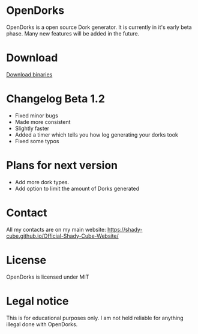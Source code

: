 # OpenDorks
OpenDorks is a open source Dork generator. It is currently in it's early beta phase. Many new features will
be added in the future.

# Download
[Download binaries](https://www.file-upload.com/yvpycrgouify)

# Changelog Beta 1.2
+ Fixed minor bugs
+ Made more consistent
+ Slightly faster
+ Added a timer which tells you how log generating your dorks took
+ Fixed some typos

# Plans for next version
+ Add more dork types.
+ Add option to limit the amount of Dorks generated

# Contact
All my contacts are on my main website: https://shady-cube.github.io/Official-Shady-Cube-Website/

# License

OpenDorks is licensed under MIT

# Legal notice

This is for educational purposes only. I am not held reliable for anything illegal done with OpenDorks.
